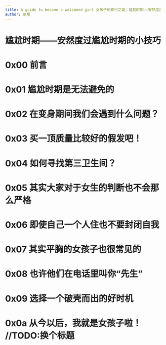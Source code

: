```yaml
---
title: A guide to become a welcomed girl 女孩子的修行之路：尴尬时期——安然度过尴尬时期的小技巧
author: 丽塔
---
```


# 尴尬时期——安然度过尴尬时期的小技巧

# 0x00 前言
# 0x01 尴尬时期是无法避免的
# 0x02 在变身期间我们会遇到什么问题？
# 0x03 买一顶质量比较好的假发吧！
# 0x04 如何寻找第三卫生间？
# 0x05 其实大家对于女生的判断也不会那么严格
# 0x06 即使自己一个人住也不要封闭自我
# 0x07 其实平胸的女孩子也很常见的
# 0x08 也许他们在电话里叫你“先生”
# 0x09 选择一个破壳而出的好时机
# 0x0a 从今以后，我就是女孩子啦！ //TODO:换个标题